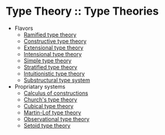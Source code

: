 # Type Theory :: Type Theories


* Flavors
  - [Ramified type theory](./ramified-type-theory.md)
  - [Constructive type theory](./constructive-type-theory.md)
  - [Extensional type theory](./extensional-type-theory.md)
  - [Intensional type theory](../pages/intensional-type-theory.md)
  - [Simple type theory](./simple-type-theory.md)
  - [Stratified type theory](./stratified-type-theory.md)
  - [Intuitionistic type theory](./intuitionistic-type-theory.md)
  - [Substructural type system](../type-systems/substructural-type-system.md)
* Propriatary systems
  - [Calculus of constructions](./calculus-of-constructions.md)
  - [Church's type theory](./churchs-type-theory.md)
  - [Cubical type theory](./cubical-type-theory.md)
  - [Martin-Lof type theory](./martin-lof-type-theory.md)
  - [Observational type theory](./observational-type-theory.md)
  - [Setoid type theory](./setoid-type-theory.md)
